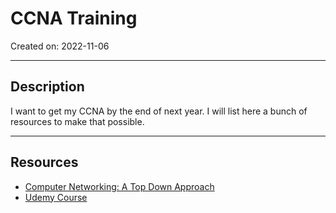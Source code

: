 # CCNA Training
Created on: 2022-11-06

---

## Description

I want to get my CCNA by the end of next year. I will list here a bunch of resources to make that possible.

----

## Resources

- [Computer Networking: A Top Down Approach](http://gaia.cs.umass.edu/kurose_ross/videos/1/)
- [Udemy Course](https://www.udemy.com/course/ccna-complete/learn/lecture/32487988#overview)


